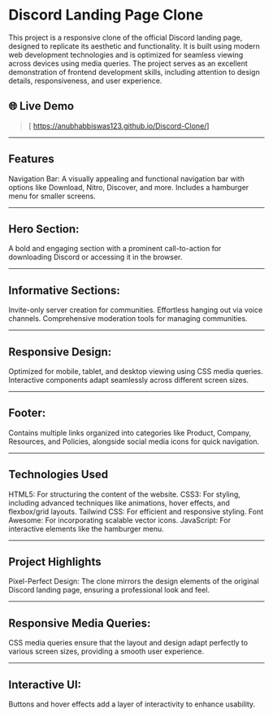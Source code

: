 # Discord Landing Page Clone
This project is a responsive clone of the official Discord landing page, designed to replicate its aesthetic and functionality. It is built using modern web development technologies and is optimized for seamless viewing across devices using media queries. The project serves as an excellent demonstration of frontend development skills, including attention to design details, responsiveness, and user experience.

## 🌐 Live Demo

> [ https://anubhabbiswas123.github.io/Discord-Clone/]
---

## Features
Navigation Bar:
A visually appealing and functional navigation bar with options like Download, Nitro, Discover, and more. Includes a hamburger menu for smaller screens.

---

## Hero Section:
A bold and engaging section with a prominent call-to-action for downloading Discord or accessing it in the browser.

---

## Informative Sections:
Invite-only server creation for communities.
Effortless hanging out via voice channels.
Comprehensive moderation tools for managing communities.

---

## Responsive Design:
Optimized for mobile, tablet, and desktop viewing using CSS media queries.
Interactive components adapt seamlessly across different screen sizes.

---

## Footer:
Contains multiple links organized into categories like Product, Company, Resources, and Policies, alongside social media icons for quick navigation.

---

## Technologies Used
HTML5: For structuring the content of the website.
CSS3: For styling, including advanced techniques like animations, hover effects, and flexbox/grid layouts.
Tailwind CSS: For efficient and responsive styling.
Font Awesome: For incorporating scalable vector icons.
JavaScript: For interactive elements like the hamburger menu.

---

## Project Highlights
Pixel-Perfect Design:
The clone mirrors the design elements of the original Discord landing page, ensuring a professional look and feel.

---

## Responsive Media Queries:
CSS media queries ensure that the layout and design adapt perfectly to various screen sizes, providing a smooth user experience.

---

## Interactive UI:
Buttons and hover effects add a layer of interactivity to enhance usability.

